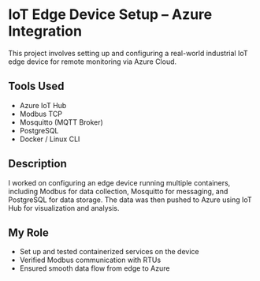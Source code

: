 # IoT Edge Device Setup – Azure Integration

This project involves setting up and configuring a real-world industrial IoT edge device for remote monitoring via Azure Cloud.

## Tools Used
- Azure IoT Hub
- Modbus TCP
- Mosquitto (MQTT Broker)
- PostgreSQL
- Docker / Linux CLI

## Description
I worked on configuring an edge device running multiple containers, including Modbus for data collection, Mosquitto for messaging, and PostgreSQL for data storage. The data was then pushed to Azure using IoT Hub for visualization and analysis.

## My Role
- Set up and tested containerized services on the device
- Verified Modbus communication with RTUs
- Ensured smooth data flow from edge to Azure

